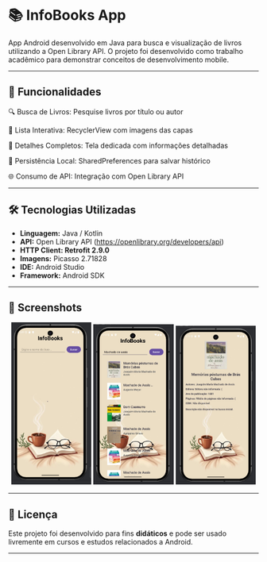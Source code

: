 # 📚 InfoBooks App

App Android desenvolvido em Java para busca e visualização de livros utilizando a Open Library API. O projeto foi desenvolvido como trabalho acadêmico para demonstrar conceitos de desenvolvimento mobile.

---

## 🎯 Funcionalidades

🔍 Busca de Livros: Pesquise livros por título ou autor

📱 Lista Interativa: RecyclerView com imagens das capas
    
📖 Detalhes Completos: Tela dedicada com informações detalhadas
    
💾 Persistência Local: SharedPreferences para salvar histórico
    
🌐 Consumo de API: Integração com Open Library API
    
---

## 🛠️ Tecnologias Utilizadas

- **Linguagem:** Java / Kotlin
- **API:** Open Library API (https://openlibrary.org/developers/api)
- **HTTP Client: Retrofit 2.9.0**
- **Imagens:** Picasso 2.71828
- **IDE:** Android Studio  
- **Framework:** Android SDK

---

## 📸 Screenshots

<div align="center">
  <img width="32%" alt="Tela Principal" src="https://raw.githubusercontent.com/alevenancioq7/InfoBooks/master/img/tela1.jpg" />
  <img width="32%" alt="Lista de Livros" src="https://raw.githubusercontent.com/alevenancioq7/InfoBooks/master/img/tela2.jpg" />
  <img width="32%" alt="Lista de Detalhes" src="https://raw.githubusercontent.com/alevenancioq7/InfoBooks/master/img/tela3.jpg" />
</div>

---

## 📝 Licença

Este projeto foi desenvolvido para fins **didáticos** e pode ser usado livremente em cursos e estudos relacionados a Android.

---
